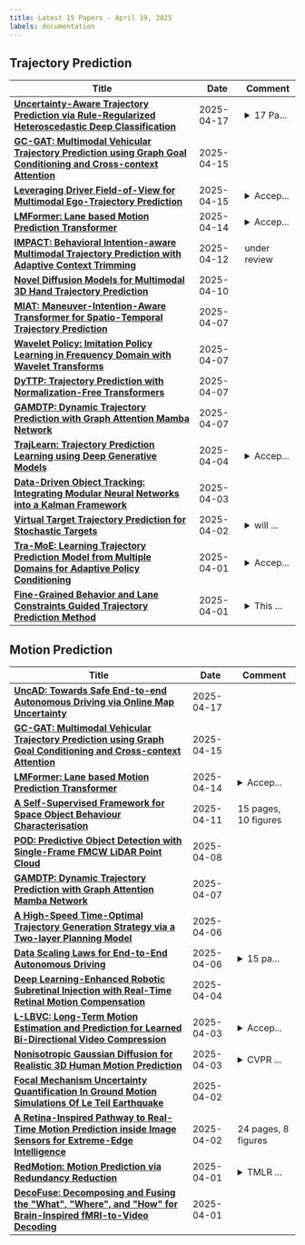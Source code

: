 ```yaml
---
title: Latest 15 Papers - April 19, 2025
labels: documentation
---
```

## Trajectory Prediction
| **Title** | **Date** | **Comment** |
| --- | --- | --- |
| **[Uncertainty-Aware Trajectory Prediction via Rule-Regularized Heteroscedastic Deep Classification](http://arxiv.org/abs/2504.13111v1)** | 2025-04-17 | <details><summary>17 Pa...</summary><p>17 Pages, 9 figures. Accepted to Robotics: Science and Systems(RSS), 2025</p></details> |
| **[GC-GAT: Multimodal Vehicular Trajectory Prediction using Graph Goal Conditioning and Cross-context Attention](http://arxiv.org/abs/2504.11150v1)** | 2025-04-15 |  |
| **[Leveraging Driver Field-of-View for Multimodal Ego-Trajectory Prediction](http://arxiv.org/abs/2312.08558v2)** | 2025-04-15 | <details><summary>Accep...</summary><p>Accepted to 13th International Conference on Learning Representations (ICLR 2025), 29 pages</p></details> |
| **[LMFormer: Lane based Motion Prediction Transformer](http://arxiv.org/abs/2504.10275v1)** | 2025-04-14 | <details><summary>Accep...</summary><p>Accepted: Autonomous Driving Workshop, CVPR 2025</p></details> |
| **[IMPACT: Behavioral Intention-aware Multimodal Trajectory Prediction with Adaptive Context Trimming](http://arxiv.org/abs/2504.09103v1)** | 2025-04-12 | under review |
| **[Novel Diffusion Models for Multimodal 3D Hand Trajectory Prediction](http://arxiv.org/abs/2504.07375v1)** | 2025-04-10 |  |
| **[MIAT: Maneuver-Intention-Aware Transformer for Spatio-Temporal Trajectory Prediction](http://arxiv.org/abs/2504.05059v1)** | 2025-04-07 |  |
| **[Wavelet Policy: Imitation Policy Learning in Frequency Domain with Wavelet Transforms](http://arxiv.org/abs/2504.04991v1)** | 2025-04-07 |  |
| **[DyTTP: Trajectory Prediction with Normalization-Free Transformers](http://arxiv.org/abs/2504.05356v1)** | 2025-04-07 |  |
| **[GAMDTP: Dynamic Trajectory Prediction with Graph Attention Mamba Network](http://arxiv.org/abs/2504.04862v1)** | 2025-04-07 |  |
| **[TrajLearn: Trajectory Prediction Learning using Deep Generative Models](http://arxiv.org/abs/2501.00184v2)** | 2025-04-04 | <details><summary>Accep...</summary><p>Accepted at ACM Transactions on Spatial Algorithms and Systems</p></details> |
| **[Data-Driven Object Tracking: Integrating Modular Neural Networks into a Kalman Framework](http://arxiv.org/abs/2504.02519v1)** | 2025-04-03 |  |
| **[Virtual Target Trajectory Prediction for Stochastic Targets](http://arxiv.org/abs/2504.01851v1)** | 2025-04-02 | <details><summary>will ...</summary><p>will be submitted to Journal of Guidance, Control, and Dynamics</p></details> |
| **[Tra-MoE: Learning Trajectory Prediction Model from Multiple Domains for Adaptive Policy Conditioning](http://arxiv.org/abs/2411.14519v2)** | 2025-04-01 | <details><summary>Accep...</summary><p>Accepted to CVPR 2025. Code Page: https://github.com/MCG-NJU/Tra-MoE</p></details> |
| **[Fine-Grained Behavior and Lane Constraints Guided Trajectory Prediction Method](http://arxiv.org/abs/2503.21477v2)** | 2025-04-01 | <details><summary>This ...</summary><p>This work has been submitted to the IEEE for possible publication</p></details> |

## Motion Prediction
| **Title** | **Date** | **Comment** |
| --- | --- | --- |
| **[UncAD: Towards Safe End-to-end Autonomous Driving via Online Map Uncertainty](http://arxiv.org/abs/2504.12826v1)** | 2025-04-17 |  |
| **[GC-GAT: Multimodal Vehicular Trajectory Prediction using Graph Goal Conditioning and Cross-context Attention](http://arxiv.org/abs/2504.11150v1)** | 2025-04-15 |  |
| **[LMFormer: Lane based Motion Prediction Transformer](http://arxiv.org/abs/2504.10275v1)** | 2025-04-14 | <details><summary>Accep...</summary><p>Accepted: Autonomous Driving Workshop, CVPR 2025</p></details> |
| **[A Self-Supervised Framework for Space Object Behaviour Characterisation](http://arxiv.org/abs/2504.06176v2)** | 2025-04-11 | 15 pages, 10 figures |
| **[POD: Predictive Object Detection with Single-Frame FMCW LiDAR Point Cloud](http://arxiv.org/abs/2504.05649v1)** | 2025-04-08 |  |
| **[GAMDTP: Dynamic Trajectory Prediction with Graph Attention Mamba Network](http://arxiv.org/abs/2504.04862v1)** | 2025-04-07 |  |
| **[A High-Speed Time-Optimal Trajectory Generation Strategy via a Two-layer Planning Model](http://arxiv.org/abs/2503.11072v2)** | 2025-04-06 |  |
| **[Data Scaling Laws for End-to-End Autonomous Driving](http://arxiv.org/abs/2504.04338v1)** | 2025-04-06 | <details><summary>15 pa...</summary><p>15 pages, 11 figures, 4 tables, CVPR 2025 Workshop on Autonomous Driving</p></details> |
| **[Deep Learning-Enhanced Robotic Subretinal Injection with Real-Time Retinal Motion Compensation](http://arxiv.org/abs/2504.03939v1)** | 2025-04-04 |  |
| **[L-LBVC: Long-Term Motion Estimation and Prediction for Learned Bi-Directional Video Compression](http://arxiv.org/abs/2504.02560v1)** | 2025-04-03 | <details><summary>Accep...</summary><p>Accepted to 2025 Data Compression Conference (DCC)</p></details> |
| **[Nonisotropic Gaussian Diffusion for Realistic 3D Human Motion Prediction](http://arxiv.org/abs/2501.06035v2)** | 2025-04-03 | <details><summary>CVPR ...</summary><p>CVPR 2025. Code availabe at https://ceveloper.github.io/publications/skeletondiffusion</p></details> |
| **[Focal Mechanism Uncertainty Quantification In Ground Motion Simulations Of Le Teil Earthquake](http://arxiv.org/abs/2504.01868v1)** | 2025-04-02 |  |
| **[A Retina-Inspired Pathway to Real-Time Motion Prediction inside Image Sensors for Extreme-Edge Intelligence](http://arxiv.org/abs/2504.01275v1)** | 2025-04-02 | 24 pages, 8 figures |
| **[RedMotion: Motion Prediction via Redundancy Reduction](http://arxiv.org/abs/2306.10840v4)** | 2025-04-01 | <details><summary>TMLR ...</summary><p>TMLR published version</p></details> |
| **[DecoFuse: Decomposing and Fusing the "What", "Where", and "How" for Brain-Inspired fMRI-to-Video Decoding](http://arxiv.org/abs/2504.00432v1)** | 2025-04-01 |  |


